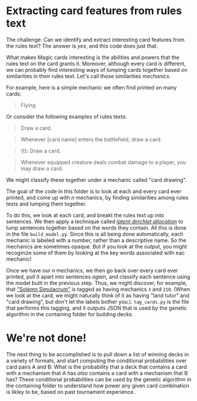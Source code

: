 # Extracting card features from rules text

The challenge: Can we identify and extract interesting card features from the rules text? The answer is _yes_, and this code does just that.

What makes Magic cards interesting is the abilities and powers that the rules text on the card grants it. Moreover, although every card is different, we can probably find interesting ways of lumping cards together based on similarities in their rules text. Let's call those similarities _mechanics_.

For example, here is a simple mechanic we often find printed on many cards:

> Flying

Or consider the following examples of rules texts:

> Draw a card.

> Whenever [card name] enters the battlefield, draw a card.

> {t}: Draw a card.

> Whenever equipped creature deals combat damage to a player, you may draw a card.

We might classify these together under a mechanic called "card drawing".

The goal of the code in this folder is to look at each and every card ever printed, and come up with _n_ mechanics, by finding similarities among rules texts and lumping them together.

To do this, we look at each card, and breakt the rules text up into sentences. We then apply a technique called [_latent dirichlet allocation_](https://en.wikipedia.org/wiki/Latent_Dirichlet_allocation) to lump sentences together based on the words they contain. All this is done in the file `build_model.py`. Since this is all being done automatically, each mechanic is labeled with a number, rather than a descriptive name. So the mechanics are sometimes opaque. But if you look at the output, you might recoginize some of them by looking at the key words associated with eac mechanic!

Once we have our _n_ mechanics, we then go back over every card ever printed, pull it apart into sentences _again_, and classify each sentence using the model built in the previous step. Thus, we might discover, for example, that ["Solemn Simulacrum"](https://scryfall.com/card/ddu/62) is tagged as having mechanics `3` and `210`. (When we look at the card, we might naturally think of it as having "land tutor" and "card drawing", but don't let the labels bother you.). `tag_cards.py` is the file that performs this tagging, and it outputs JSON that is used by the genetic algorithm in the containing folder for building decks.


# We're not done!

The next thing to be accomplished is to pull down a list of winning decks in a variety of formats, and start computing the conditional probabilities over card pairs A and B: What is the probability that a deck that contains a card with a mechanism that A has _also_ contains a card with a mechanism that B has? These conditional probabilities can be used by the genetic algorithm in the containing folder to understand how power any given card combination is likley to be, based on past tournament experience.